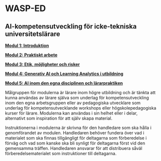# WASP-ED
## AI-kompetensutveckling för icke-tekniska universitetslärare

**[Modul 1: Introduktion](https://github.com/wasp-ed/moduler/blob/00a76935fe6a0b36c874c5ed243ec9d681cc0c97/modul1.md)**

**[Modul 2: Praktiskt arbete](https://github.com/wasp-ed/moduler/blob/4ff9fd7de0a255ff28373c54fc62c85982204085/modul2.md)**

**[Modul 3: Etik, möjligheter och risker](https://github.com/wasp-ed/moduler/blob/4ff9fd7de0a255ff28373c54fc62c85982204085/modul3.md)**

**[Modul 4: Generativ AI och Learning Analytics i utbildning](https://github.com/wasp-ed/moduler/blob/4ff9fd7de0a255ff28373c54fc62c85982204085/modul4.md)**

**[Modul 5: AI inom den egna disciplinen och lärarpraktiken](https://github.com/wasp-ed/moduler/blob/4ff9fd7de0a255ff28373c54fc62c85982204085/modul5.md)**

Målgruppen för modulerna är lärare inom högre utbildning och är tänkta att kunna användas av lärare själva som underlag för kompetensutveckling inom den egna arbetsgruppen eller av pedagogiska utvecklare som underlag för kompetensutvecklande workshops eller högskolepedagogiska kurser för lärare. Modulerna kan användas i sin helhet eller i delar, alternativt som inspiration för att själv skapa material.

Instruktionerna i modulerna är skrivna för den handledare som ska hålla i genomförandet av modulen. Handledaren behöver fundera över vad i materialet som ska finnas tillgängligt för deltagarna som förberedelse i förväg och vad som kanske ska bli synligt för deltagarna först vid den gemensamma träffen. Handledaren ansvarar för att distribuera såväl förberedelsematerialet som instruktioner till deltagarna.

